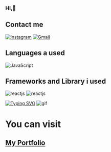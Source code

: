 ### Hi,👋

## Contact me
[![Instagram](https://img.shields.io/badge/-Instagram-c13584?style=flat&labelColor=c13584&logo=instagram&logoColor=white)](https://www.instagram.com/ini.fitrah/)
[![Gmail](https://img.shields.io/badge/-Gmail-c14438?style=flat&logo=gmail&logoColor=white)](mailto:mftrhr@gmail.com)

## Languages a used
<img alt="JavaScript" src="https://img.shields.io/badge/-JavaScript-F7DF1E?logo=javascript&logoColor=black&style=for-the-badge">

## Frameworks and Library i used
<img alt="reactjs" src="https://img.shields.io/badge/next.js-000000?style=for-the-badge&logo=nextdotjs&logoColor=white">
<img alt="reactjs" src="https://img.shields.io/badge/-ReactJs-61DAFB?logo=react&logoColor=white&style=for-the-badge">

[![Typing SVG](https://readme-typing-svg.demolab.com?font=Fira+Code&weight=700&size=40&pause=1000&color=00EEFF&background=AEFFCB00&center=true&vCenter=true&width=500&height=55&lines=THIS+IS+MY+HOBBY)](https://git.io/typing-svg)
<img src="https://cdn.dribbble.com/users/1059583/screenshots/4171367/media/5c8264a20b247115b68e6c2f4c97d5e6.gif" alt="gif" />
<h1><strong>You can visit </strong></h1> <h2><a href="https://fitrah.me">My Portfolio</a></h2>
